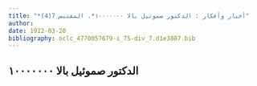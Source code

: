 ```yaml
---
title: "*أخبار وأفكار : الدكتور صموئيل بالا ١٠٠٠٠٠٠٠*. المقتبس 7(4)"
author: 
date: 1912-03-20
bibliography: oclc_4770057679-i_75-div_7.d1e3807.bib
---
```




##  الدكتور صموئيل بالا  ١٠٠٠٠٠٠٠ 

